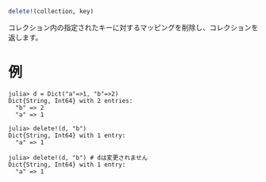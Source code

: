 ```julia
delete!(collection, key)
```

コレクション内の指定されたキーに対するマッピングを削除し、コレクションを返します。

# 例

```jldoctest
julia> d = Dict("a"=>1, "b"=>2)
Dict{String, Int64} with 2 entries:
  "b" => 2
  "a" => 1

julia> delete!(d, "b")
Dict{String, Int64} with 1 entry:
  "a" => 1

julia> delete!(d, "b") # dは変更されません
Dict{String, Int64} with 1 entry:
  "a" => 1
```
